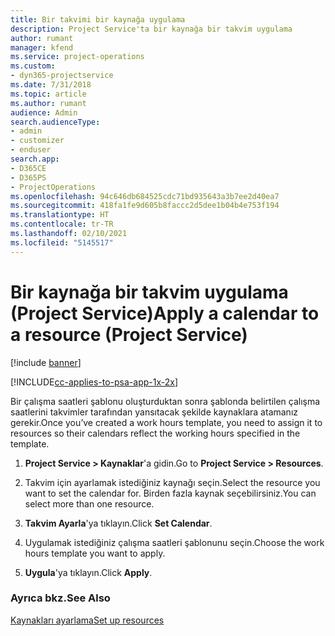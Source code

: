 ```yaml
---
title: Bir takvimi bir kaynağa uygulama
description: Project Service'ta bir kaynağa bir takvim uygulama
author: rumant
manager: kfend
ms.service: project-operations
ms.custom:
- dyn365-projectservice
ms.date: 7/31/2018
ms.topic: article
ms.author: rumant
audience: Admin
search.audienceType:
- admin
- customizer
- enduser
search.app:
- D365CE
- D365PS
- ProjectOperations
ms.openlocfilehash: 94c646db684525cdc71bd935643a3b7ee2d40ea7
ms.sourcegitcommit: 418fa1fe9d605b8faccc2d5dee1b04b4e753f194
ms.translationtype: HT
ms.contentlocale: tr-TR
ms.lasthandoff: 02/10/2021
ms.locfileid: "5145517"
---
```

# <a name="apply-a-calendar-to-a-resource-project-service"></a><span data-ttu-id="57486-103">Bir kaynağa bir takvim uygulama (Project Service)</span><span class="sxs-lookup"><span data-stu-id="57486-103">Apply a calendar to a resource (Project Service)</span></span>

[!include [banner](../includes/psa-now-project-operations.md)]

[!INCLUDE[cc-applies-to-psa-app-1x-2x](../includes/cc-applies-to-psa-app-1x-2x.md)]

<span data-ttu-id="57486-104">Bir çalışma saatleri şablonu oluşturduktan sonra şablonda belirtilen çalışma saatlerini takvimler tarafından yansıtacak şekilde kaynaklara atamanız gerekir.</span><span class="sxs-lookup"><span data-stu-id="57486-104">Once you’ve created a work hours template, you need to assign it to resources so their calendars reflect the working hours specified in the template.</span></span>  
  
1.  <span data-ttu-id="57486-105">**Project Service > Kaynaklar**'a gidin.</span><span class="sxs-lookup"><span data-stu-id="57486-105">Go to **Project Service > Resources**.</span></span>  
  
2.  <span data-ttu-id="57486-106">Takvim için ayarlamak istediğiniz kaynağı seçin.</span><span class="sxs-lookup"><span data-stu-id="57486-106">Select the resource you want to set the calendar for.</span></span> <span data-ttu-id="57486-107">Birden fazla kaynak seçebilirsiniz.</span><span class="sxs-lookup"><span data-stu-id="57486-107">You can select more than one resource.</span></span>  
  
3.  <span data-ttu-id="57486-108">**Takvim Ayarla**'ya tıklayın.</span><span class="sxs-lookup"><span data-stu-id="57486-108">Click **Set Calendar**.</span></span>  
  
4.  <span data-ttu-id="57486-109">Uygulamak istediğiniz çalışma saatleri şablonunu seçin.</span><span class="sxs-lookup"><span data-stu-id="57486-109">Choose the work hours template you want to apply.</span></span>  
  
5.  <span data-ttu-id="57486-110">**Uygula**'ya tıklayın.</span><span class="sxs-lookup"><span data-stu-id="57486-110">Click **Apply**.</span></span>  
  
### <a name="see-also"></a><span data-ttu-id="57486-111">Ayrıca bkz.</span><span class="sxs-lookup"><span data-stu-id="57486-111">See Also</span></span>  
 [<span data-ttu-id="57486-112">Kaynakları ayarlama</span><span class="sxs-lookup"><span data-stu-id="57486-112">Set up resources</span></span>](../psa/set-up-resources.md)
